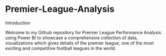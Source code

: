 # Premier-League-Analysis
Introduction

Welcome to my Github repository for Premier League Performance Analysis using Power BI to showcase a comprehensive collection of data, visualizations which gives details of the premier league, one of the most exciting and competitive football leagues in the world.
